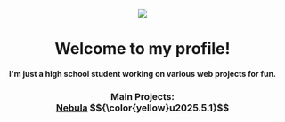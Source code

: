 <p align="center"><img src="https://github.com/nurology1/profile-readme/blob/main/profile"></p>

<div align="center">
  <h1>Welcome to my profile! <br> 
  <h4>I'm just a high school student working on various web projects for fun.</h4>
  </h1>
  

  <h3>
    Main Projects: <br> 
    <a href="https://nurology1.github.io/Nebula/">Nebula</a> $${\color{yellow}u2025.5.1}$$
  </h3>
</div>
